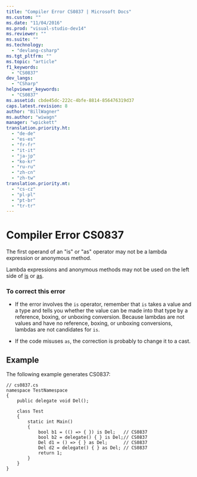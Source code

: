 ```yaml
---
title: "Compiler Error CS0837 | Microsoft Docs"
ms.custom: ""
ms.date: "11/04/2016"
ms.prod: "visual-studio-dev14"
ms.reviewer: ""
ms.suite: ""
ms.technology: 
  - "devlang-csharp"
ms.tgt_pltfrm: ""
ms.topic: "article"
f1_keywords: 
  - "CS0837"
dev_langs: 
  - "CSharp"
helpviewer_keywords: 
  - "CS0837"
ms.assetid: cbde45dc-222c-4bfe-8814-856476319d37
caps.latest.revision: 8
author: "BillWagner"
ms.author: "wiwagn"
manager: "wpickett"
translation.priority.ht: 
  - "de-de"
  - "es-es"
  - "fr-fr"
  - "it-it"
  - "ja-jp"
  - "ko-kr"
  - "ru-ru"
  - "zh-cn"
  - "zh-tw"
translation.priority.mt: 
  - "cs-cz"
  - "pl-pl"
  - "pt-br"
  - "tr-tr"
---
```

# Compiler Error CS0837
The first operand of an "is" or "as" operator may not be a lambda expression or anonymous method.  
  
 Lambda expressions and anonymous methods may not be used on the left side of [is](../../csharp/language-reference/keywords/is.md) or [as](../../csharp/language-reference/keywords/as.md).  
  
### To correct this error  
  
-   If the error involves the `is` operator, remember that `is` takes a value and a type and tells you whether the value can be made into that type by a reference, boxing, or unboxing conversion. Because lambdas are not values and have no reference, boxing, or unboxing conversions, lambdas are not candidates for `is`.  
  
-   If the code misuses `as`, the correction is probably to change it to a cast.  
  
## Example  
 The following example generates CS0837:  
  
```  
// cs0837.cs  
namespace TestNamespace  
{  
    public delegate void Del();  
  
    class Test  
    {  
        static int Main()  
        {  
            bool b1 = (() => { }) is Del;   // CS0837  
            bool b2 = delegate() { } is Del;// CS0837  
            Del d1 = () => { } as Del;      // CS0837  
            Del d2 = delegate() { } as Del; // CS0837  
            return 1;  
        }  
    }  
}  
```